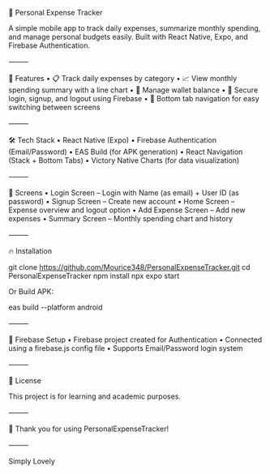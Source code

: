 📱 Personal Expense Tracker

A simple mobile app to track daily expenses, summarize monthly spending, and manage personal budgets easily.
Built with React Native, Expo, and Firebase Authentication.

⸻

🚀 Features
	•	📋 Track daily expenses by category
	•	📈 View monthly spending summary with a line chart
	•	💸 Manage wallet balance
	•	🔐 Secure login, signup, and logout using Firebase
	•	📱 Bottom tab navigation for easy switching between screens

⸻

🛠️ Tech Stack
	•	React Native (Expo)
	•	Firebase Authentication (Email/Password)
	•	EAS Build (for APK generation)
	•	React Navigation (Stack + Bottom Tabs)
	•	Victory Native Charts (for data visualization)

⸻

📂 Screens
	•	Login Screen – Login with Name (as email) + User ID (as password)
	•	Signup Screen – Create new account
	•	Home Screen – Expense overview and logout option
	•	Add Expense Screen – Add new expenses
	•	Summary Screen – Monthly spending chart and history

⸻

🔥 Installation

git clone https://github.com/Mourice348/PersonalExpenseTracker.git
cd PersonalExpenseTracker
npm install
npx expo start

Or Build APK:

eas build --platform android



⸻

🧩 Firebase Setup
	•	Firebase project created for Authentication
	•	Connected using a firebase.js config file
	•	Supports Email/Password login system

⸻

📄 License

This project is for learning and academic purposes.

⸻

🌟 Thank you for using PersonalExpenseTracker!

⸻

Simply Lovely